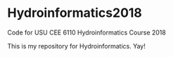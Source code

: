 # Hydroinformatics2018
Code for USU CEE 6110 Hydroinformatics Course 2018

This is my repository for Hydroinformatics. Yay!
